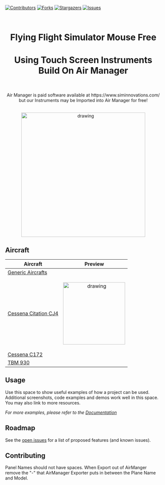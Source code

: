<!--
*** Thanks for checking out the Best-README-Template. If you have a suggestion
*** that would make this better, please fork the repo and create a pull request
*** or simply open an issue with the tag "enhancement".
*** Thanks again! Now go create something AMAZING! :D
***
***
***
*** To avoid retyping too much info. Do a search and replace for the following:
*** Simstrumentation, Air-Manager, twitter_handle, email, Air-Manager-Instruments, project_description
-->



<!-- PROJECT SHIELDS -->
<!--
*** I'm using markdown "reference style" links for readability.
*** Reference links are enclosed in brackets [ ] instead of parentheses ( ).
*** See the bottom of this document for the declaration of the reference variables
*** for contributors-url, forks-url, etc. This is an optional, concise syntax you may use.
*** https://www.markdownguide.org/basic-syntax/#reference-style-links


  <a href="https://github.com/Simstrumentation/Air-Manager">
    <img src="images/logo.png" alt="Logo" width="80" height="80">
  </a>






-->
[![Contributors][contributors-shield]][contributors-url]
[![Forks][forks-shield]][forks-url]
[![Stargazers][stars-shield]][stars-url]
[![Issues][issues-shield]][issues-url]





<!-- PROJECT LOGO -->
<br />
<p align="center">


  <h1 align="center">Flying Flight Simulator Mouse Free </h1>
  <h1 align="center">Using Touch Screen Instruments Build On Air Manager</h1>

  <p align="center">
  <br />  
  <br /> 
  Air Manager is paid software available at https://www.siminnovations.com/ but our Instruments may be Imported into Air Manager for free!
    <br />
   <br /> 
  </p>
</p>
<p align="center"><img src="https://user-images.githubusercontent.com/38576265/130723641-ee6a6614-b705-4dc5-bafd-02910f70b6d1.png" alt="drawing" width="400"/></p>



<!-- TABLE OF CONTENTS 
<details open="open">
  <summary><h2 style="display: inline-block">Table of Contents</h2></summary>
  <ol>
    <li>
      <a href="#about-the-project">About The Project</a>
      <ul>
        <li><a href="#built-with">Built With</a></li>
      </ul>
    </li>
    <li>
      <a href="#getting-started">Getting Started</a>
      <ul>
        <li><a href="#prerequisites">Prerequisites</a></li>
        <li><a href="#installation">Installation</a></li>
      </ul>
    </li>
    <li><a href="#usage">Usage</a></li>
    <li><a href="#roadmap">Roadmap</a></li>
    <li><a href="#contributing">Contributing</a></li>

  </ol>
</details>

-->

<!-- ABOUT THE PROJECT -->
## Aircraft
Aircraft |  Preview
--------|-------------
[Generic Aircrafts](https://github.com/Simstrumentation/Air-Manager/tree/main/Instruments/Generic/) | <p align="center"></p>
[Cessena Citation CJ4](https://github.com/Simstrumentation/Air-Manager/tree/main/Instruments/Cessena_Citation_CJ4/) | <p align="center"><img src="https://user-images.githubusercontent.com/38576265/130723641-ee6a6614-b705-4dc5-bafd-02910f70b6d1.png" alt="drawing" width="200"/></p>
[Cessena C172](https://github.com/Simstrumentation/Air-Manager/tree/main/Instruments/Cessna_C172/) | <p align="center"></p>
[TBM 930](https://github.com/Simstrumentation/Air-Manager/tree/main/Instruments/TBM_930/) | <p align="center"></p>




<!-- USAGE EXAMPLES -->
## Usage

Use this space to show useful examples of how a project can be used. Additional screenshots, code examples and demos work well in this space. You may also link to more resources.

_For more examples, please refer to the [Documentation](https://example.com)_



<!-- ROADMAP -->
## Roadmap

See the [open issues](https://github.com/Simstrumentation/Air-Manager/issues) for a list of proposed features (and known issues).



<!-- CONTRIBUTING -->
## Contributing

Panel Names should not have spaces.
When Export out of AirManger remove the "-" that AirManager Exporter puts in between the Plane Name and Model. 











<!-- MARKDOWN LINKS & IMAGES -->
<!-- https://www.markdownguide.org/basic-syntax/#reference-style-links -->
[contributors-shield]: https://img.shields.io/github/contributors/Simstrumentation/Air-Manager.svg?style=for-the-badge
[contributors-url]: https://github.com/Simstrumentation/Air-Manager/graphs/contributors
[forks-shield]: https://img.shields.io/github/forks/Simstrumentation/Air-Manager.svg?style=for-the-badge
[forks-url]: https://github.com/Simstrumentation/Air-Manager/network/members
[stars-shield]: https://img.shields.io/github/stars/Simstrumentation/Air-Manager.svg?style=for-the-badge
[stars-url]: https://github.com/Simstrumentation/Air-Manager/stargazers
[issues-shield]: https://img.shields.io/github/issues/Simstrumentation/Air-Manager.svg?style=for-the-badge
[issues-url]: https://github.com/Simstrumentation/Air-Manager/issues
[license-shield]: https://img.shields.io/github/license/Simstrumentation/Air-Manager.svg?style=for-the-badge
[license-url]: https://github.com/Simstrumentation/Air-Manager/blob/master/LICENSE.txt

